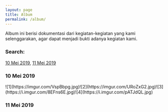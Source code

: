 ```yaml
---
layout: page
title: Album
permalink: /album/
---
```


Album ini berisi dokumentasi dari kegiatan-kegiatan yang kami selenggarakan, agar dapat menjadi bukti adanya kegiatan kami.

### Search:
[10 Mei 2019](#1052019), [11 Mei 2019](#1152019)

<h3 id="1052019">10 Mei 2019</h3> 
![1](https://imgur.com/VspBbpg.jpg)![2](https://imgur.com/URoZxG2.jpg)![3](https://i.imgur.com/8EFns6E.jpg)![4](https://i.imgur.com/pATJdQL.jpg)

<h3 id="1152019">11 Mei 2019</h3>


